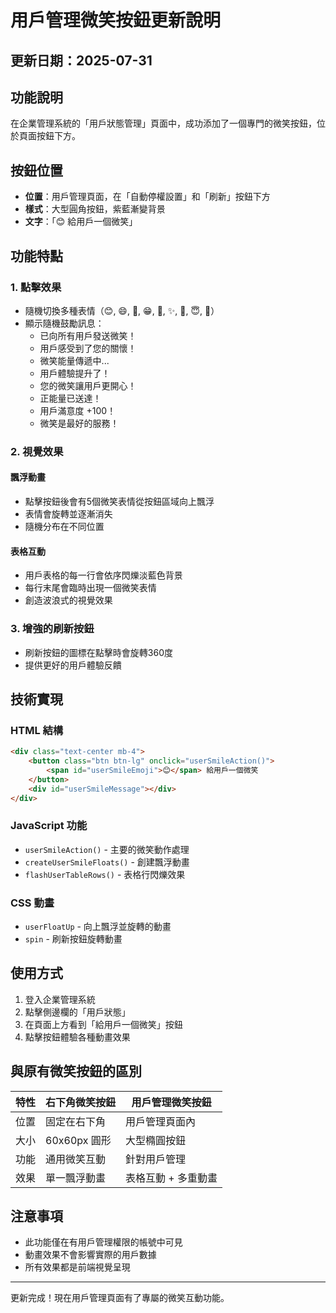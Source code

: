 # 用戶管理微笑按鈕更新說明

## 更新日期：2025-07-31

## 功能說明

在企業管理系統的「用戶狀態管理」頁面中，成功添加了一個專門的微笑按鈕，位於頁面按鈕下方。

## 按鈕位置

- **位置**：用戶管理頁面，在「自動停權設置」和「刷新」按鈕下方
- **樣式**：大型圓角按鈕，紫藍漸變背景
- **文字**：「😊 給用戶一個微笑」

## 功能特點

### 1. 點擊效果
- 隨機切換多種表情（😊, 😄, 🥰, 😁, 🤗, ✨, 💖, 😇, 🌟）
- 顯示隨機鼓勵訊息：
  - 已向所有用戶發送微笑！
  - 用戶感受到了您的關懷！
  - 微笑能量傳遞中...
  - 用戶體驗提升了！
  - 您的微笑讓用戶更開心！
  - 正能量已送達！
  - 用戶滿意度 +100！
  - 微笑是最好的服務！

### 2. 視覺效果

#### 飄浮動畫
- 點擊按鈕後會有5個微笑表情從按鈕區域向上飄浮
- 表情會旋轉並逐漸消失
- 隨機分布在不同位置

#### 表格互動
- 用戶表格的每一行會依序閃爍淡藍色背景
- 每行末尾會臨時出現一個微笑表情
- 創造波浪式的視覺效果

### 3. 增強的刷新按鈕
- 刷新按鈕的圖標在點擊時會旋轉360度
- 提供更好的用戶體驗反饋

## 技術實現

### HTML 結構
```html
<div class="text-center mb-4">
    <button class="btn btn-lg" onclick="userSmileAction()">
        <span id="userSmileEmoji">😊</span> 給用戶一個微笑
    </button>
    <div id="userSmileMessage"></div>
</div>
```

### JavaScript 功能
- `userSmileAction()` - 主要的微笑動作處理
- `createUserSmileFloats()` - 創建飄浮動畫
- `flashUserTableRows()` - 表格行閃爍效果

### CSS 動畫
- `userFloatUp` - 向上飄浮並旋轉的動畫
- `spin` - 刷新按鈕旋轉動畫

## 使用方式

1. 登入企業管理系統
2. 點擊側邊欄的「用戶狀態」
3. 在頁面上方看到「給用戶一個微笑」按鈕
4. 點擊按鈕體驗各種動畫效果

## 與原有微笑按鈕的區別

| 特性 | 右下角微笑按鈕 | 用戶管理微笑按鈕 |
|------|----------------|------------------|
| 位置 | 固定在右下角 | 用戶管理頁面內 |
| 大小 | 60x60px 圓形 | 大型橢圓按鈕 |
| 功能 | 通用微笑互動 | 針對用戶管理 |
| 效果 | 單一飄浮動畫 | 表格互動 + 多重動畫 |

## 注意事項

- 此功能僅在有用戶管理權限的帳號中可見
- 動畫效果不會影響實際的用戶數據
- 所有效果都是前端視覺呈現

---

更新完成！現在用戶管理頁面有了專屬的微笑互動功能。